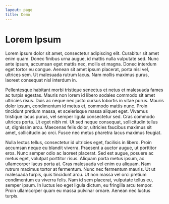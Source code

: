 ```yaml
---
layout: page
title: Demo
---
```


# Lorem Ipsum
Lorem ipsum dolor sit amet, consectetur adipiscing elit. Curabitur sit
amet enim quam. Donec finibus urna augue, id mattis nulla vulputate sed.
Nunc ante ipsum, accumsan eget mattis nec, mollis et magna. Donec
interdum eget tortor eu congue. Aenean sit amet ipsum placerat, porta
nisl vel, ultrices sem. Ut malesuada rutrum lacus. Nam mollis maximus
purus, laoreet consequat nisl interdum in.

Pellentesque habitant morbi tristique senectus et netus et malesuada
fames ac turpis egestas. Mauris non lorem id libero sodales commodo sit
amet ultricies risus. Duis ac neque nec justo cursus lobortis in vitae
purus. Mauris dolor ipsum, condimentum id metus et, commodo mattis nunc.
Proin tincidunt pretium massa, et scelerisque massa aliquet eget.
Vivamus tristique lacus purus, vel semper ligula consectetur sed. Cras
commodo ultrices porta. Ut eget nibh mi. Ut sed neque consequat,
sollicitudin tellus ut, dignissim arcu. Maecenas felis dolor, ultricies
faucibus maximus sit amet, sollicitudin ac orci. Fusce nec metus
pharetra lacus maximus feugiat.

Nulla lectus tellus, consectetur id ultricies eget, facilisis in libero.
Proin accumsan neque eu blandit viverra. Praesent a auctor augue, ut
porttitor eros. Nunc semper odio ac laoreet placerat. Sed est augue,
posuere ac metus eget, volutpat porttitor risus. Aliquam porta metus
ipsum, ac ullamcorper lacus porta at. Cras malesuada vel enim eu
aliquam. Nam rutrum maximus tortor at fermentum. Nunc nec fermentum
mauris. Ut ut malesuada turpis, quis tincidunt arcu. Ut non massa vel
orci pretium condimentum eu viverra felis. Nam id sem placerat,
vulputate tellus eu, semper ipsum. In luctus leo eget ligula dictum, eu
fringilla arcu tempor. Proin ullamcorper quam eu massa pulvinar ornare.
Aenean nec luctus turpis.
